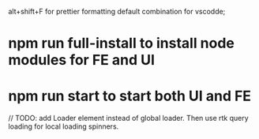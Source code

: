 alt+shift+F for prettier formatting default combination for vscodde;

# npm run full-install to install node modules for FE and UI
# npm run start to start both UI and FE

// TODO: add Loader element instead of global loader. Then use rtk query loading for local loading spinners.